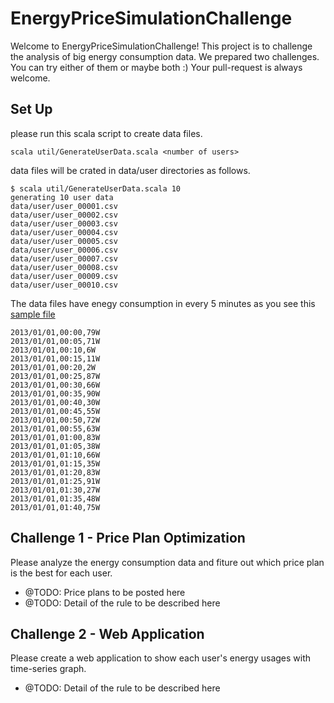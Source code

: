 # EnergyPriceSimulationChallenge

Welcome to EnergyPriceSimulationChallenge! This project is to challenge the analysis of big energy consumption data. We prepared two challenges. You can try either of them or maybe both :)
Your pull-request is always welcome.


## Set Up

please run this scala script to create data files.

```
scala util/GenerateUserData.scala <number of users>
```

data files will be crated in data/user directories as follows.

```
$ scala util/GenerateUserData.scala 10
generating 10 user data
data/user/user_00001.csv
data/user/user_00002.csv
data/user/user_00003.csv
data/user/user_00004.csv
data/user/user_00005.csv
data/user/user_00006.csv
data/user/user_00007.csv
data/user/user_00008.csv
data/user/user_00009.csv
data/user/user_00010.csv
```

The data files have enegy consumption in every 5 minutes as you see this [sample file](https://github.com/peisan/EnergyPriceSimulationChallenge/blob/master/data/user/sample.csv)

```
2013/01/01,00:00,79W
2013/01/01,00:05,71W
2013/01/01,00:10,6W
2013/01/01,00:15,11W
2013/01/01,00:20,2W
2013/01/01,00:25,87W
2013/01/01,00:30,66W
2013/01/01,00:35,90W
2013/01/01,00:40,30W
2013/01/01,00:45,55W
2013/01/01,00:50,72W
2013/01/01,00:55,63W
2013/01/01,01:00,83W
2013/01/01,01:05,38W
2013/01/01,01:10,66W
2013/01/01,01:15,35W
2013/01/01,01:20,83W
2013/01/01,01:25,91W
2013/01/01,01:30,27W
2013/01/01,01:35,48W
2013/01/01,01:40,75W
```


## Challenge 1 - Price Plan Optimization

Please analyze the energy consumption data and fiture out which price plan is the best for each user.

- @TODO: Price plans to be posted here
- @TODO: Detail of the rule to be described here

## Challenge 2 - Web Application

Please create a web application to show each user's energy usages with time-series graph.

- @TODO: Detail of the rule to be described here

